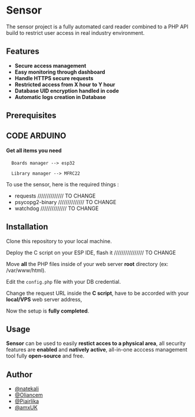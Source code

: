 # Sensor
The sensor project is a fully automated card reader combined to a PHP API build to restrict user access in real industry environment.

## Features
* **Secure access management**
* **Easy monitoring through dashboard**
* **Handle HTTPS secure requests**
* **Restricted access from X hour to Y hour**
* **Database UID encryption handled in code**
* **Automatic logs creation in Database**

## Prerequisites

## CODE ARDUINO 

#### Get all items you need 

```http
  Boards manager --> esp32
```

```http
  Library manager --> MFRC22
```

To use the sensor, here is the required things :
* requests ////////////// TO CHANGE
* psycopg2-binary ////////////// TO CHANGE
* watchdog ////////////// TO CHANGE

## Installation

Clone this repository to your local machine.

Deploy the C script on your ESP IDE, flash it //////////////// TO CHANGE

Move **all** the PHP files inside of your web server **root** directory (ex: /var/www/html).

Edit the `config.php` file with your DB credential.

Change the request URL inside the **C script**, have to be accorded with your **local/VPS** web server address,

Now the setup is **fully completed**.

## Usage
**Sensor** can be used to easily **restict acces to a physical area**, all security features are **enabled** and **natively active**, all-in-one acccess management tool fully **open-source** and free.

## Author
* [@natekali](https://github.com/natekali)
* [@Oliancem](https://github.com/Oliancem)
* [@Piairlika](https://github.com/Piairlika)
* [@amxUK](https://github.com/amxUK)

